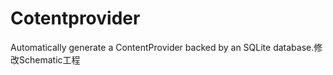 # Cotentprovider
Automatically generate a ContentProvider backed by an SQLite database.修改Schematic工程
